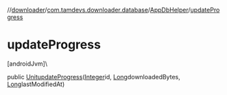 //[downloader](../../../index.md)/[com.tamdevs.downloader.database](../index.md)/[AppDbHelper](index.md)/[updateProgress](update-progress.md)

# updateProgress

[androidJvm]\

public [Unit](https://kotlinlang.org/api/latest/jvm/stdlib/kotlin/-unit/index.html)[updateProgress](update-progress.md)([Integer](https://developer.android.com/reference/kotlin/java/lang/Integer.html)id, [Long](https://developer.android.com/reference/kotlin/java/lang/Long.html)downloadedBytes, [Long](https://developer.android.com/reference/kotlin/java/lang/Long.html)lastModifiedAt)
